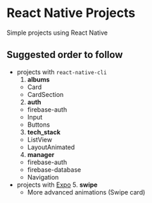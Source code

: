 # React Native Projects

Simple projects using React Native

## Suggested order to follow

* projects with `react-native-cli`
  1. **albums**
    * Card
    * CardSection
  2. **auth**
    * firebase-auth
    * Input
    * Buttons
  3. **tech_stack**
    * ListView
    * LayoutAnimated
  4. **manager**
    * firebase-auth
    * firebase-database
    * Navigation
* projects with [Expo](https://expo.io/)
  5. **swipe**
    * More advanced animations (Swipe card)

